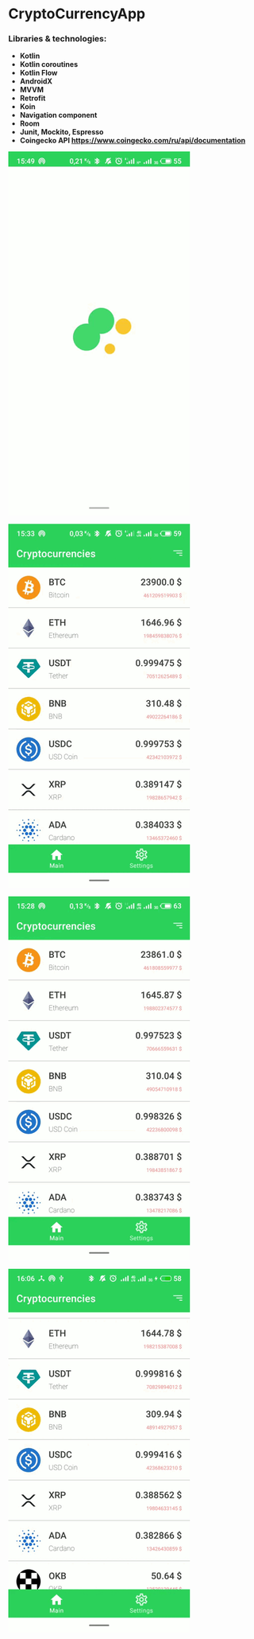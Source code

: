 # CryptoCurrencyApp

### Libraries & technologies:
* **Kotlin**
* **Kotlin coroutines**
* **Kotlin Flow**
* **AndroidX**
* **MVVM**
* **Retrofit**
* **Koin**
* **Navigation component**
* **Room**
* **Junit, Mockito, Espresso**
* **Coingecko API https://www.coingecko.com/ru/api/documentation**


![](https://github.com/Go0osee/CryptoCurrencyApp/blob/master/demogifs/demo1.gif)

![](https://github.com/Go0osee/CryptoCurrencyApp/blob/master/demogifs/demo2.gif)

![](https://github.com/Go0osee/CryptoCurrencyApp/blob/master/demogifs/demo3.gif)

![](https://github.com/Go0osee/CryptoCurrencyApp/blob/master/demogifs/demo4.gif)